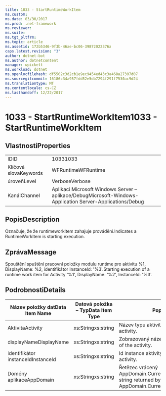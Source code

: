 ```yaml
---
title: 1033 - StartRuntimeWorkItem
ms.custom: 
ms.date: 03/30/2017
ms.prod: .net-framework
ms.reviewer: 
ms.suite: 
ms.tgt_pltfrm: 
ms.topic: article
ms.assetid: 172b5346-9f3b-46ae-bc06-39872022376a
caps.latest.revision: "3"
author: dotnet-bot
ms.author: dotnetcontent
manager: wpickett
ms.workload: dotnet
ms.openlocfilehash: df5502c3d2cb1e9ec9454ed43c3a468a27307d07
ms.sourcegitcommit: 16186c34a957fdd52e5db7294f291f7530ac9d24
ms.translationtype: MT
ms.contentlocale: cs-CZ
ms.lasthandoff: 12/22/2017
---
```

# <a name="1033---startruntimeworkitem"></a><span data-ttu-id="f6fbf-102">1033 - StartRuntimeWorkItem</span><span class="sxs-lookup"><span data-stu-id="f6fbf-102">1033 - StartRuntimeWorkItem</span></span>
## <a name="properties"></a><span data-ttu-id="f6fbf-103">Vlastnosti</span><span class="sxs-lookup"><span data-stu-id="f6fbf-103">Properties</span></span>  
  
|||  
|-|-|  
|<span data-ttu-id="f6fbf-104">ID</span><span class="sxs-lookup"><span data-stu-id="f6fbf-104">ID</span></span>|<span data-ttu-id="f6fbf-105">1033</span><span class="sxs-lookup"><span data-stu-id="f6fbf-105">1033</span></span>|  
|<span data-ttu-id="f6fbf-106">Klíčová slova</span><span class="sxs-lookup"><span data-stu-id="f6fbf-106">Keywords</span></span>|<span data-ttu-id="f6fbf-107">WFRuntime</span><span class="sxs-lookup"><span data-stu-id="f6fbf-107">WFRuntime</span></span>|  
|<span data-ttu-id="f6fbf-108">úroveň</span><span class="sxs-lookup"><span data-stu-id="f6fbf-108">Level</span></span>|<span data-ttu-id="f6fbf-109">Verbose</span><span class="sxs-lookup"><span data-stu-id="f6fbf-109">Verbose</span></span>|  
|<span data-ttu-id="f6fbf-110">Kanál</span><span class="sxs-lookup"><span data-stu-id="f6fbf-110">Channel</span></span>|<span data-ttu-id="f6fbf-111">Aplikaci Microsoft Windows Server – aplikace/Debug</span><span class="sxs-lookup"><span data-stu-id="f6fbf-111">Microsoft-Windows-Application Server-Applications/Debug</span></span>|  
  
## <a name="description"></a><span data-ttu-id="f6fbf-112">Popis</span><span class="sxs-lookup"><span data-stu-id="f6fbf-112">Description</span></span>  
 <span data-ttu-id="f6fbf-113">Označuje, že že runtimeworkitem zahajuje provádění.</span><span class="sxs-lookup"><span data-stu-id="f6fbf-113">Indicates a RuntimeWorkItem is starting execution.</span></span>  
  
## <a name="message"></a><span data-ttu-id="f6fbf-114">Zpráva</span><span class="sxs-lookup"><span data-stu-id="f6fbf-114">Message</span></span>  
 <span data-ttu-id="f6fbf-115">Spouštění spuštění pracovní položky modulu runtime pro aktivitu %1, DisplayName: %2, identifikátor InstanceId: '%3'.</span><span class="sxs-lookup"><span data-stu-id="f6fbf-115">Starting execution of a runtime work item for Activity '%1', DisplayName: '%2', InstanceId: '%3'.</span></span>  
  
## <a name="details"></a><span data-ttu-id="f6fbf-116">Podrobnosti</span><span class="sxs-lookup"><span data-stu-id="f6fbf-116">Details</span></span>  
  
|<span data-ttu-id="f6fbf-117">Název položky dat</span><span class="sxs-lookup"><span data-stu-id="f6fbf-117">Data Item Name</span></span>|<span data-ttu-id="f6fbf-118">Datová položka – Typ</span><span class="sxs-lookup"><span data-stu-id="f6fbf-118">Data Item Type</span></span>|<span data-ttu-id="f6fbf-119">Popis</span><span class="sxs-lookup"><span data-stu-id="f6fbf-119">Description</span></span>|  
|--------------------|--------------------|-----------------|  
|<span data-ttu-id="f6fbf-120">Aktivita</span><span class="sxs-lookup"><span data-stu-id="f6fbf-120">Activity</span></span>|<span data-ttu-id="f6fbf-121">xs:String</span><span class="sxs-lookup"><span data-stu-id="f6fbf-121">xs:string</span></span>|<span data-ttu-id="f6fbf-122">Název typu aktivity.</span><span class="sxs-lookup"><span data-stu-id="f6fbf-122">The type name of the activity.</span></span>|  
|<span data-ttu-id="f6fbf-123">displayName</span><span class="sxs-lookup"><span data-stu-id="f6fbf-123">DisplayName</span></span>|<span data-ttu-id="f6fbf-124">xs:String</span><span class="sxs-lookup"><span data-stu-id="f6fbf-124">xs:string</span></span>|<span data-ttu-id="f6fbf-125">Zobrazovaný název aktivity.</span><span class="sxs-lookup"><span data-stu-id="f6fbf-125">The display name of the activity.</span></span>|  
|<span data-ttu-id="f6fbf-126">identifikátor instanceId</span><span class="sxs-lookup"><span data-stu-id="f6fbf-126">InstanceId</span></span>|<span data-ttu-id="f6fbf-127">xs:String</span><span class="sxs-lookup"><span data-stu-id="f6fbf-127">xs:string</span></span>|<span data-ttu-id="f6fbf-128">Id instance aktivity.</span><span class="sxs-lookup"><span data-stu-id="f6fbf-128">The instance id of the activity.</span></span>|  
|<span data-ttu-id="f6fbf-129">Domény aplikace</span><span class="sxs-lookup"><span data-stu-id="f6fbf-129">AppDomain</span></span>|<span data-ttu-id="f6fbf-130">xs:String</span><span class="sxs-lookup"><span data-stu-id="f6fbf-130">xs:string</span></span>|<span data-ttu-id="f6fbf-131">Řetězec vrácený AppDomain.CurrentDomain.FriendlyName.</span><span class="sxs-lookup"><span data-stu-id="f6fbf-131">The string returned by AppDomain.CurrentDomain.FriendlyName.</span></span>|
